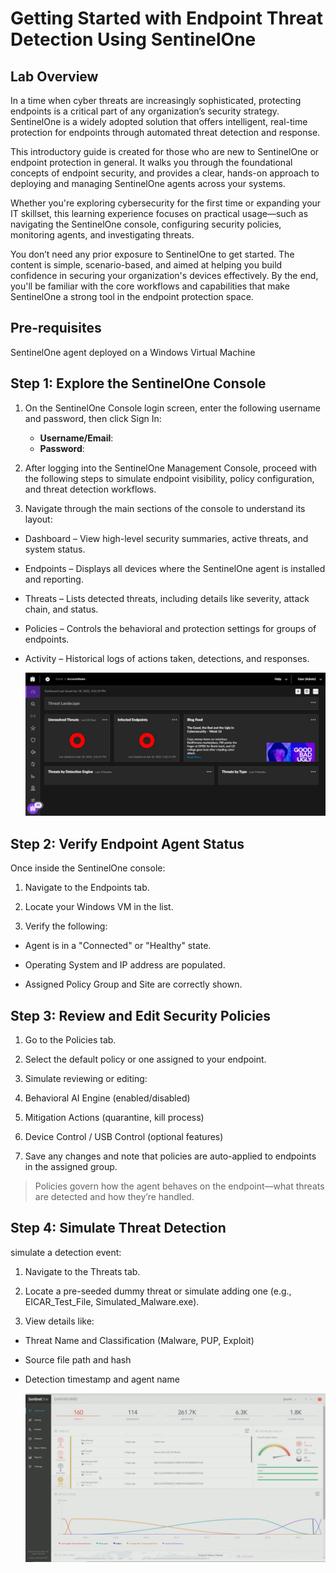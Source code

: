# Getting Started with Endpoint Threat Detection Using SentinelOne

## Lab Overview
In a time when cyber threats are increasingly sophisticated, protecting endpoints is a critical part of any organization’s security strategy. SentinelOne is a widely adopted solution that offers intelligent, real-time protection for endpoints through automated threat detection and response.

This introductory guide is created for those who are new to SentinelOne or endpoint protection in general. It walks you through the foundational concepts of endpoint security, and provides a clear, hands-on approach to deploying and managing SentinelOne agents across your systems.

Whether you're exploring cybersecurity for the first time or expanding your IT skillset, this learning experience focuses on practical usage—such as navigating the SentinelOne console, configuring security policies, monitoring agents, and investigating threats.

You don’t need any prior exposure to SentinelOne to get started. The content is simple, scenario-based, and aimed at helping you build confidence in securing your organization's devices effectively. By the end, you'll be familiar with the core workflows and capabilities that make SentinelOne a strong tool in the endpoint protection space.

## Pre-requisites
SentinelOne agent deployed on a Windows Virtual Machine

## Step 1: Explore the SentinelOne Console

1. On the SentinelOne Console login screen, enter the following username and password, then click Sign In:

    * **Username/Email**:  <inject key="AzureAdUserEmail"></inject> 
   * **Password**:  <inject key="AzureAdUserPassword"></inject>

2. After logging into the SentinelOne Management Console, proceed with the following steps to simulate endpoint visibility, policy configuration, and threat detection workflows.

3. Navigate through the main sections of the console to understand its layout:

- Dashboard – View high-level security summaries, active threats, and system status.

- Endpoints – Displays all devices where the SentinelOne agent is installed and reporting.

- Threats – Lists detected threats, including details like severity, attack chain, and status.

- Policies – Controls the behavioral and protection settings for groups of endpoints.

- Activity – Historical logs of actions taken, detections, and responses.

  ![](images/sentinel-one-dashboard.png)

## Step 2: Verify Endpoint Agent Status
Once inside the SentinelOne console:

1. Navigate to the Endpoints tab.

2. Locate your Windows VM in the list.

3. Verify the following:

- Agent is in a "Connected" or "Healthy" state.

- Operating System and IP address are populated.

- Assigned Policy Group and Site are correctly shown.

## Step 3: Review and Edit Security Policies
1. Go to the Policies tab.

2. Select the default policy or one assigned to your endpoint.

3. Simulate reviewing or editing:

4. Behavioral AI Engine (enabled/disabled)

5. Mitigation Actions (quarantine, kill process)

6. Device Control / USB Control (optional features)

7. Save any changes and note that policies are auto-applied to endpoints in the assigned group.

>Policies govern how the agent behaves on the endpoint—what threats are detected and how they’re handled.

## Step 4: Simulate Threat Detection
simulate a detection event:

1. Navigate to the Threats tab.

2. Locate a pre-seeded dummy threat or simulate adding one (e.g., EICAR_Test_File, Simulated_Malware.exe).

3. View details like:

- Threat Name and Classification (Malware, PUP, Exploit)

- Source file path and hash

- Detection timestamp and agent name

  ![](images/sentinelonethreatdetection.jpeg)
